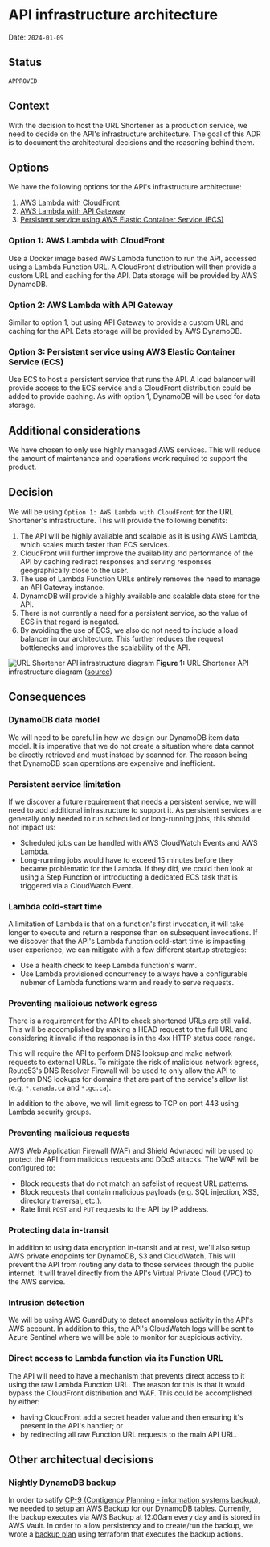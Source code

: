 # API infrastructure architecture

Date: `2024-01-09`

## Status

`APPROVED`

## Context

With the decision to host the URL Shortener as a production service, we need to decide on the API's infrastructure architecture.  The goal of this ADR is to document the architectural decisions and the reasoning behind them.

## Options

We have the following options for the API's infrastructure architecture:

1. [AWS Lambda with CloudFront](#option-1-aws-lambda-with-cloudfront)
1. [AWS Lambda with API Gateway](#option-2-aws-lambda-with-api-gateway)
1. [Persistent service using AWS Elastic Container Service (ECS)](#option-3-persistent-service-using-aws-elastic-container-service-ecs)

### Option 1: AWS Lambda with CloudFront
Use a Docker image based AWS Lambda function to run the API, accessed using a Lambda Function URL.  A CloudFront distribution will then provide a custom URL and caching for the API.  Data storage will be provided by AWS DynamoDB.

### Option 2: AWS Lambda with API Gateway
Similar to option 1, but using API Gateway to provide a custom URL and caching for the API.  Data storage will be provided by AWS DynamoDB.

### Option 3: Persistent service using AWS Elastic Container Service (ECS)
Use ECS to host a persistent service that runs the API.  A load balancer will provide access to the ECS service and a CloudFront distribution could be added to provide caching.  As with option 1, DynamoDB will be used for data storage.

## Additional considerations

We have chosen to only use highly managed AWS services.  This will reduce the amount of maintenance and operations work required to support the product.

## Decision

We will be using `Option 1: AWS Lambda with CloudFront` for the URL Shortener's infrastructure.  This will provide the following benefits:  

1. The API will be highly available and scalable as it is using AWS Lambda, which scales much faster than ECS services.
1. CloudFront will further improve the availability and performance of the API by caching redirect responses and serving responses geographically close to the user.
1. The use of Lambda Function URLs entirely removes the need to manage an API Gateway instance.
1. DynamoDB will provide a highly available and scalable data store for the API.
1. There is not currently a need for a persistent service, so the value of ECS in that regard is negated.
1. By avoiding the use of ECS, we also do not need to include a load balancer in our architecture.  This further reduces the request bottlenecks and improves the scalability of the API.

![URL Shortener API infrastructure diagram](attachments/2023-01-31-infrastructure-architecture.png)
__Figure 1:__ URL Shortener API infrastructure diagram ([source](attachments/2023-01-31-infrastructure-architecture.drawio))

## Consequences

### DynamoDB data model

We will need to be careful in how we design our DynamoDB item data model.  It is imperative that we do not create a situation where data cannot be directly retrieved and must instead by scanned for.  The reason being that DynamoDB scan operations are expensive and inefficient.

### Persistent service limitation

If we discover a future requirement that needs a persistent service, we will need to add additional infrastructure to support it.  As persistent services are generally only needed to run scheduled or long-running jobs, this should not impact us:

- Scheduled jobs can be handled with AWS CloudWatch Events and AWS Lambda.
- Long-running jobs would have to exceed 15 minutes before they became problematic for the Lambda.  If they did, we could then look at using a Step Function or introducting a dedicated ECS task that is triggered via a CloudWatch Event.

### Lambda cold-start time

A limitation of Lambda is that on a function's first invocation, it will take longer to execute and return a response than on subsequent invocations.  If we discover that the API's Lambda function cold-start time is impacting user experience, we can mitigate with a few different startup strategies:

- Use a health check to keep Lambda function's warm.
- Use Lambda provisioned concurrency to always have a configurable nubmer of Lambda functions warm and ready to serve requests.

### Preventing malicious network egress

There is a requirement for the API to check shortened URLs are still valid.  This will be accomplished by making a HEAD request to the full URL and considering it invalid if the response is in the 4xx HTTP status code range.  

This will require the API to perform DNS looksup and make network requests to external URLs.  To mitigate the risk of malicious network egress, Route53's DNS Resolver Firewall will be used to only allow the API to perform DNS lookups for domains that are part of the service's allow list (e.g. `*.canada.ca` and `*.gc.ca`).

In addition to the above, we will limit egress to TCP on port 443 using Lambda security groups.  

### Preventing malicious requests

AWS Web Application Firewall (WAF) and Shield Advnaced will be used to protect the API from malicious requests and DDoS attacks.  The WAF will be configured to:

- Block requests that do not match an safelist of request URL patterns.
- Block requests that contain malicious payloads (e.g. SQL injection, XSS, directory traversal, etc.).
- Rate limit `POST` and `PUT` requests to the API by IP address.

### Protecting data in-transit

In addition to using data encryption in-transit and at rest, we'll also setup AWS private endpoints for DynamoDB, S3 and CloudWatch.  This will prevent the API from routing any data to those services through the public internet.  It will travel directly from the API's Virtual Private Cloud (VPC) to the AWS service.

### Intrusion detection

We will be using AWS GuardDuty to detect anomalous activity in the API's AWS account.  In addition to this, the API's CloudWatch logs will be sent to Azure Sentinel where we will be able to monitor for suspicious activity.

### Direct access to Lambda function via its Function URL

The API will need to have a mechanism that prevents direct access to it using the raw Lambda Function URL.  The reason for this is that it would bypass the CloudFront distribution and WAF.  This could be accomplished by either:

- having CloudFront add a secret header value and then ensuring it's present in the API's handler; or
- by redirecting all raw Function URL requests to the main API URL. 



## Other architectual decisions

### Nightly DynamoDB backup
In order to satify [CP-9 (Contigency Planning - information systems backup)](https://github.com/cds-snc/url-shortener-documentation/issues/171), we needed to setup an AWS Backup for our DynamoDB tables. Currently, the backup executes via AWS Backup at 12:00am every day and is stored in AWS Vault. In order to allow persistency and to create/run the backup, we wrote a [backup plan](https://github.com/cds-snc/url-shortener/tree/main/terragrunt/aws/backup_plan) using terraform that executes the backup actions.
